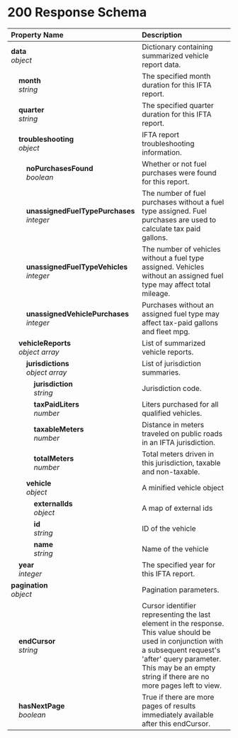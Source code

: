 # 200 Response Schema
| Property Name | Description |
| :------------ | :---------- |
| **data**<br/>_object_ | Dictionary containing summarized vehicle report data. |
| **&nbsp;&nbsp;&nbsp;&nbsp;month**<br/>_&nbsp;&nbsp;&nbsp;&nbsp;string_ | The specified month duration for this IFTA report. |
| **&nbsp;&nbsp;&nbsp;&nbsp;quarter**<br/>_&nbsp;&nbsp;&nbsp;&nbsp;string_ | The specified quarter duration for this IFTA report. |
| **&nbsp;&nbsp;&nbsp;&nbsp;troubleshooting**<br/>_&nbsp;&nbsp;&nbsp;&nbsp;object_ | IFTA report troubleshooting information. |
| **&nbsp;&nbsp;&nbsp;&nbsp;&nbsp;&nbsp;&nbsp;&nbsp;noPurchasesFound**<br/>_&nbsp;&nbsp;&nbsp;&nbsp;&nbsp;&nbsp;&nbsp;&nbsp;boolean_ | Whether or not fuel purchases were found for this report. |
| **&nbsp;&nbsp;&nbsp;&nbsp;&nbsp;&nbsp;&nbsp;&nbsp;unassignedFuelTypePurchases**<br/>_&nbsp;&nbsp;&nbsp;&nbsp;&nbsp;&nbsp;&nbsp;&nbsp;integer_ | The number of fuel purchases without a fuel type assigned. Fuel purchases are used to calculate tax paid gallons. |
| **&nbsp;&nbsp;&nbsp;&nbsp;&nbsp;&nbsp;&nbsp;&nbsp;unassignedFuelTypeVehicles**<br/>_&nbsp;&nbsp;&nbsp;&nbsp;&nbsp;&nbsp;&nbsp;&nbsp;integer_ | The number of vehicles without a fuel type assigned. Vehicles without an assigned fuel type may affect total mileage. |
| **&nbsp;&nbsp;&nbsp;&nbsp;&nbsp;&nbsp;&nbsp;&nbsp;unassignedVehiclePurchases**<br/>_&nbsp;&nbsp;&nbsp;&nbsp;&nbsp;&nbsp;&nbsp;&nbsp;integer_ | Purchases without an assigned fuel type may affect tax-paid gallons and fleet mpg. |
| **&nbsp;&nbsp;&nbsp;&nbsp;vehicleReports**<br/>_&nbsp;&nbsp;&nbsp;&nbsp;object array_ | List of summarized vehicle reports. |
| **&nbsp;&nbsp;&nbsp;&nbsp;&nbsp;&nbsp;&nbsp;&nbsp;jurisdictions**<br/>_&nbsp;&nbsp;&nbsp;&nbsp;&nbsp;&nbsp;&nbsp;&nbsp;object array_ | List of jurisdiction summaries. |
| **&nbsp;&nbsp;&nbsp;&nbsp;&nbsp;&nbsp;&nbsp;&nbsp;&nbsp;&nbsp;&nbsp;&nbsp;jurisdiction**<br/>_&nbsp;&nbsp;&nbsp;&nbsp;&nbsp;&nbsp;&nbsp;&nbsp;&nbsp;&nbsp;&nbsp;&nbsp;string_ | Jurisdiction code. |
| **&nbsp;&nbsp;&nbsp;&nbsp;&nbsp;&nbsp;&nbsp;&nbsp;&nbsp;&nbsp;&nbsp;&nbsp;taxPaidLiters**<br/>_&nbsp;&nbsp;&nbsp;&nbsp;&nbsp;&nbsp;&nbsp;&nbsp;&nbsp;&nbsp;&nbsp;&nbsp;number_ | Liters purchased for all qualified vehicles. |
| **&nbsp;&nbsp;&nbsp;&nbsp;&nbsp;&nbsp;&nbsp;&nbsp;&nbsp;&nbsp;&nbsp;&nbsp;taxableMeters**<br/>_&nbsp;&nbsp;&nbsp;&nbsp;&nbsp;&nbsp;&nbsp;&nbsp;&nbsp;&nbsp;&nbsp;&nbsp;number_ | Distance in meters traveled on public roads in an IFTA jurisdiction. |
| **&nbsp;&nbsp;&nbsp;&nbsp;&nbsp;&nbsp;&nbsp;&nbsp;&nbsp;&nbsp;&nbsp;&nbsp;totalMeters**<br/>_&nbsp;&nbsp;&nbsp;&nbsp;&nbsp;&nbsp;&nbsp;&nbsp;&nbsp;&nbsp;&nbsp;&nbsp;number_ | Total meters driven in this jurisdiction, taxable and non-taxable. |
| **&nbsp;&nbsp;&nbsp;&nbsp;&nbsp;&nbsp;&nbsp;&nbsp;vehicle**<br/>_&nbsp;&nbsp;&nbsp;&nbsp;&nbsp;&nbsp;&nbsp;&nbsp;object_ | A minified vehicle object |
| **&nbsp;&nbsp;&nbsp;&nbsp;&nbsp;&nbsp;&nbsp;&nbsp;&nbsp;&nbsp;&nbsp;&nbsp;externalIds**<br/>_&nbsp;&nbsp;&nbsp;&nbsp;&nbsp;&nbsp;&nbsp;&nbsp;&nbsp;&nbsp;&nbsp;&nbsp;object_ | A map of external ids |
| **&nbsp;&nbsp;&nbsp;&nbsp;&nbsp;&nbsp;&nbsp;&nbsp;&nbsp;&nbsp;&nbsp;&nbsp;id**<br/>_&nbsp;&nbsp;&nbsp;&nbsp;&nbsp;&nbsp;&nbsp;&nbsp;&nbsp;&nbsp;&nbsp;&nbsp;string_ | ID of the vehicle |
| **&nbsp;&nbsp;&nbsp;&nbsp;&nbsp;&nbsp;&nbsp;&nbsp;&nbsp;&nbsp;&nbsp;&nbsp;name**<br/>_&nbsp;&nbsp;&nbsp;&nbsp;&nbsp;&nbsp;&nbsp;&nbsp;&nbsp;&nbsp;&nbsp;&nbsp;string_ | Name of the vehicle |
| **&nbsp;&nbsp;&nbsp;&nbsp;year**<br/>_&nbsp;&nbsp;&nbsp;&nbsp;integer_ | The specified year for this IFTA report. |
| **pagination**<br/>_object_ | Pagination parameters. |
| **&nbsp;&nbsp;&nbsp;&nbsp;endCursor**<br/>_&nbsp;&nbsp;&nbsp;&nbsp;string_ | Cursor identifier representing the last element in the response. This value should be used in conjunction with a subsequent request's 'after' query parameter. This may be an empty string if there are no more pages left to view. |
| **&nbsp;&nbsp;&nbsp;&nbsp;hasNextPage**<br/>_&nbsp;&nbsp;&nbsp;&nbsp;boolean_ | True if there are more pages of results immediately available after this endCursor. |
